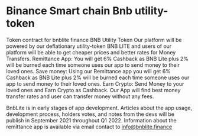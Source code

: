 # Binance Smart chain Bnb utility-token
Token contract for bnblite finance
BNB Utility Token
Our platform will be powered by our deflationary utility-token BNB LITE and users of our platform will be able to get cheaper prices and better rates for Money Transfers.
Remittance App:
You will get 6% Cashback as BNB Lite plus 2% will be burned each time someone uses our app to send money to their loved ones.
Save money:
Using our Remittance app you will get 6% Cashback as BNB Lite plus 2% will be burned each time someone uses our app to send money to their loved ones.
Earn Crypto:
Send Money to your loved ones and Earn Crypto as Cashback. Our App will find best money transfer rates and user can transfer money without any fees.

BnbLite is in early stages of app development. Articles about the app usage, development process, holders votes, and notes from the devs will be publish in September 2021 throughout Q1 2022.
Information about the remittance app is available via email contact to info@bnblite.finance
